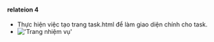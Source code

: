 #### relateion 4
- Thực hiện việc tạo trang task.html để làm giao diện chính cho task.
- !['Trang nhiệm vụ'](docs/image8_task.jpg)

